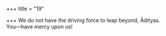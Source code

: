 +++
title = "19"

+++
We do not have the driving force to leap beyond, Ādityas.  
You—have mercy upon us!  